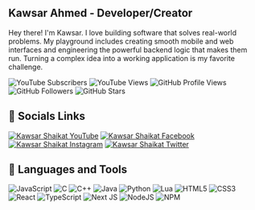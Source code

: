 ## Kawsar Ahmed - Developer/Creator
Hey there! I'm Kawsar. I love building software that solves real-world problems. My playground includes creating smooth mobile and web interfaces and engineering the powerful backend logic that makes them run. Turning a complex idea into a working application is my favorite challenge.

<p align="left">
  <img src="https://custom-icon-badges.demolab.com/youtube/channel/subscribers/UCaWmfSoM3C7Bsthzc0tCt0Q?color=%23E05D44&label=YouTube%20Subscribers&logo=video&logoColor=white&style=flat-square&labelColor=CE4630" alt="YouTube Subscribers" />
  <img src="https://custom-icon-badges.demolab.com/youtube/channel/views/UCaWmfSoM3C7Bsthzc0tCt0Q?color=%23E1AD0E&label=YouTube%20Views&logo=eye&logoColor=white&style=flat-square&labelColor=C79600" alt="YouTube Views" />
  <img src="https://komarev.com/ghpvc/?username=kawsarcodes&style=flat-square&color=10b981&label=GitHub%20Profile%20Views" alt="GitHub Profile Views" />
  <img src="https://custom-icon-badges.demolab.com/github/followers/kawsarcodes?color=236ad3&labelColor=1155ba&style=flat-square&logo=person-add&label=GitHub%20Followers&logoColor=white" alt="GitHub Followers" />
  <img src="https://custom-icon-badges.demolab.com/github/stars/kawsarcodes?color=55960c&style=flat-square&labelColor=488207&logo=star&label=GitHub%20Stars" alt="GitHub Stars" />
</p>

##  🔗 Socials Links
[![Kawsar Shaikat YouTube](https://img.shields.io/badge/YouTube-Kawsar%20Codes-red?style=flat-square&logo=youtube&logoColor=white)](https://www.youtube.com/channel/UCaWmfSoM3C7Bsthzc0tCt0Q)
 [![Kawsar Shaikat Facebook](https://img.shields.io/badge/Facebook-Kawsar%20Ahmed-blue?style=flat-square&logo=facebook&logoColor=white)](https://www.facebook.com/kawsarshaikat) [![Kawsar Shaikat Instagram](https://img.shields.io/badge/Instagram-Kawsar%20Ahmed-pink?style=flat-square&logo=instagram&logoColor=white)](https://www.instagram.com/kawsarshaikat) [![Kawsar Shaikat Twitter](https://img.shields.io/badge/Twitter-Kawsar%20Ahmed-lightblue?style=flat-square&logo=x&logoColor=white)](https://twitter.com/kawsarshaikat)

## 🧰 Languages and Tools
![JavaScript](https://img.shields.io/badge/javascript-%23323330.svg?style=flat-square&logo=javascript&logoColor=%23F7DF1E) ![C](https://img.shields.io/badge/c-%2300599C.svg?style=flat-square&logo=c&logoColor=white) ![C++](https://img.shields.io/badge/c++-%2300599C.svg?style=flat-square&logo=c%2B%2B&logoColor=white) ![Java](https://img.shields.io/badge/java-%23ED8B00.svg?style=flat-square&logo=openjdk&logoColor=white)  ![Python](https://img.shields.io/badge/python-3670A0?style=flat-square&logo=python&logoColor=ffdd54) ![Lua](https://img.shields.io/badge/lua-%232C2D72.svg?style=flat-square&logo=lua&logoColor=white) ![HTML5](https://img.shields.io/badge/html5-%23E34F26.svg?style=flat-square&logo=html5&logoColor=white) ![CSS3](https://img.shields.io/badge/css3-%231572B6.svg?style=flat-square&logo=css3&logoColor=white) ![React](https://img.shields.io/badge/react-%2320232a.svg?style=flat-square&logo=react&logoColor=%2361DAFB) ![TypeScript](https://img.shields.io/badge/typescript-%23007ACC.svg?style=flat-square&logo=typescript&logoColor=white) ![Next JS](https://img.shields.io/badge/Next-black?style=flat-square&logo=next.js&logoColor=white) ![NodeJS](https://img.shields.io/badge/node.js-6DA55F?style=flat-square&logo=node.js&logoColor=white) ![NPM](https://img.shields.io/badge/NPM-%23CB3837.svg?style=flat-square&logo=npm&logoColor=white)

